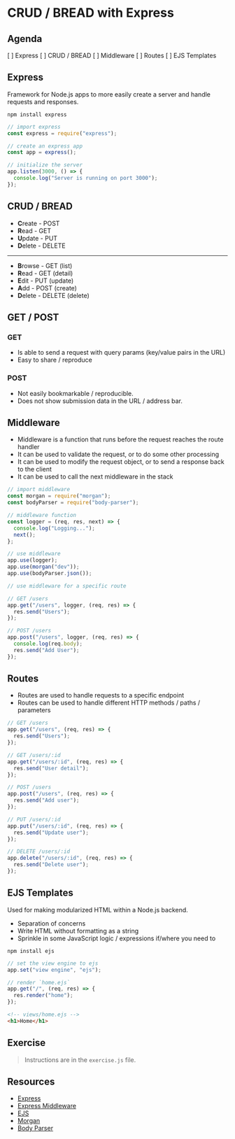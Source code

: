 # CRUD / BREAD with Express

## Agenda

[ ] Express
[ ] CRUD / BREAD
[ ] Middleware
[ ] Routes
[ ] EJS Templates

## Express

Framework for Node.js apps to more easily create a server and handle requests and responses.

```
npm install express
```

```js
// import express
const express = require("express");

// create an express app
const app = express();

// initialize the server
app.listen(3000, () => {
  console.log("Server is running on port 3000");
});
```

## CRUD / BREAD

- **C**reate - POST
- **R**ead - GET
- **U**pdate - PUT
- **D**elete - DELETE

---

- **B**rowse - GET (list)
- **R**ead - GET (detail)
- **E**dit - PUT (update)
- **A**dd - POST (create)
- **D**elete - DELETE (delete)

## GET / POST

### GET

- Is able to send a request with query params (key/value pairs in the URL)
- Easy to share / reproduce

### POST

- Not easily bookmarkable / reproducible.
- Does not show submission data in the URL / address bar.

## Middleware

- Middleware is a function that runs before the request reaches the route handler
- It can be used to validate the request, or to do some other processing
- It can be used to modify the request object, or to send a response back to the client
- It can be used to call the next middleware in the stack

```js
// import middleware
const morgan = require("morgan");
const bodyParser = require("body-parser");

// middleware function
const logger = (req, res, next) => {
  console.log("Logging...");
  next();
};

// use middleware
app.use(logger);
app.use(morgan("dev"));
app.use(bodyParser.json());

// use middleware for a specific route

// GET /users
app.get("/users", logger, (req, res) => {
  res.send("Users");
});

// POST /users
app.post("/users", logger, (req, res) => {
  console.log(req.body);
  res.send("Add User");
});
```

## Routes

- Routes are used to handle requests to a specific endpoint
- Routes can be used to handle different HTTP methods / paths / parameters

```js
// GET /users
app.get("/users", (req, res) => {
  res.send("Users");
});

// GET /users/:id
app.get("/users/:id", (req, res) => {
  res.send("User detail");
});

// POST /users
app.post("/users", (req, res) => {
  res.send("Add user");
});

// PUT /users/:id
app.put("/users/:id", (req, res) => {
  res.send("Update user");
});

// DELETE /users/:id
app.delete("/users/:id", (req, res) => {
  res.send("Delete user");
});
```

## EJS Templates

Used for making modularized HTML within a Node.js backend.

- Separation of concerns
- Write HTML without formatting as a string
- Sprinkle in some JavaScript logic / expressions if/where you need to

```
npm install ejs
```

```js
// set the view engine to ejs
app.set("view engine", "ejs");
```

```js
// render `home.ejs`
app.get("/", (req, res) => {
  res.render("home");
});
```

```html
<!-- views/home.ejs -->
<h1>Home</h1>
```

## Exercise

> Instructions are in the `exercise.js` file.

## Resources

- [Express](https://expressjs.com/)
- [Express Middleware](https://expressjs.com/en/guide/using-middleware.html)
- [EJS](https://ejs.co/)
- [Morgan](https://expressjs.com/en/resources/middleware/morgan.html)
- [Body Parser](https://www.npmjs.com/package/body-parser)
